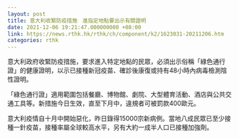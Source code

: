 ```yaml
---
layout: post
title: 意大利收緊防疫措施　進指定地點要出示有關證明
date: 2021-12-06 19:21:47.000000000 +08:00
link: https://news.rthk.hk/rthk/ch/component/k2/1623031-20211206.htm
categories: rthk
---
```


意大利政府收緊防疫措施，要求進入特定地點的民眾，必須出示俗稱「綠色通行證」的健康證明，以示已接種新冠疫苗、確診後康復或持有48小時內病毒檢測陰性證明。

「綠色通行證」適用範圍包括餐廳、博物館、劇院、大型體育活動、酒店與公共交通工具等。新措施今日生效，直至下月中，違規者可被罰款400歐元。

意大利疫情自十月中開始惡化，昨日錄得15000宗新病例。當地八成民眾已至少接種一針疫苗，接種率屬全球較高水平，另有大約一成半人口已接種加強劑。
